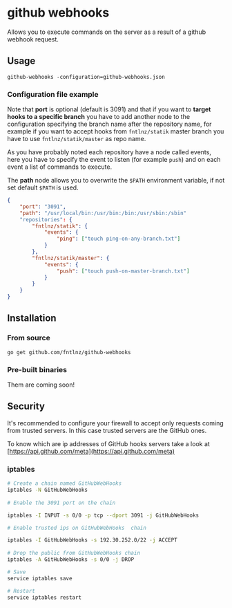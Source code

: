 # github webhooks

Allows you to execute commands on the server as a result of a github webhook request.

## Usage

```
github-webhooks -configuration=github-webhooks.json
```

### Configuration file example

Note that **port** is optional (default is 3091) and that if you want to **target hooks
to a specific branch** you have to add another node to the configuration specifying the
branch name after the repository name, for example if you want to accept hooks
from `fntlnz/statik` master branch you have to use `fntlnz/statik/master` as repo name.

As you have probably noted each repository have a node called events,
here you have to specify the event to listen (for example `push`) and on each event a list of commands to execute.

The **path** node allows you to overwrite the `$PATH` environment variable,
if not set default `$PATH` is used.

```json
{
    "port": "3091",
    "path": "/usr/local/bin:/usr/bin:/bin:/usr/sbin:/sbin"
    "repositories": {
        "fntlnz/statik": {
            "events": {
                "ping": ["touch ping-on-any-branch.txt"]
            }
        },
        "fntlnz/statik/master": {
            "events": {
                "push": ["touch push-on-master-branch.txt"]
            }
        }
    }
}
```


## Installation

### From source

```
go get github.com/fntlnz/github-webhooks
```

### Pre-built binaries

Them are coming soon!

## Security

It's recommended to configure your firewall to accept only requests coming
from trusted servers. In this case trusted servers are the GitHub ones.

To know which are ip addresses of GitHub hooks servers take a look at [https://api.github.com/meta](https://api.github.com/meta)

### iptables

```bash
# Create a chain named GitHubWebHooks
iptables -N GitHubWebHooks
 
# Enable the 3091 port on the chain

iptables -I INPUT -s 0/0 -p tcp --dport 3091 -j GitHubWebHooks

# Enable trusted ips on GitHubWebHooks  chain 

iptables -I GitHubWebHooks -s 192.30.252.0/22 -j ACCEPT
 
# Drop the public from GitHubWebHooks chain
iptables -A GitHubWebHooks -s 0/0 -j DROP

# Save
service iptables save

# Restart
service iptables restart

```
